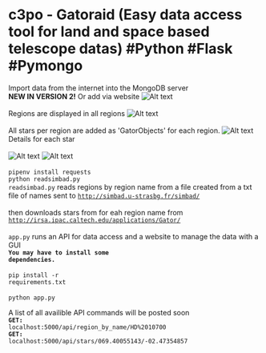 # c3po - Gatoraid (Easy data access tool for land and space based telescope datas) #Python #Flask #Pymongo

Import data from the internet into the MongoDB server
<br>
<b>NEW IN VERSION 2!</b> Or add via website
![Alt text](https://i.imgur.com/Sg8MwGn.png)
 <br></br>
Regions are displayed in all regions
![Alt text](https://i.imgur.com/94oF12j.png) 
<br></br>
All stars per region are added as 'GatorObjects' for each region.
![Alt text](https://i.imgur.com/LFC5v32.png)
Details for each star<br></br>
![Alt text](https://i.imgur.com/8xUA8TT.png)
![Alt text](https://i.imgur.com/1n2GmhY.png)<br><br>
<code>pipenv install requests</code><br>
<code>python readsimbad.py</code><br>
 <code>readsimbad.py</code> reads regions by region name from a file created from a txt file of names sent to <code>http://simbad.u-strasbg.fr/simbad/</code><br></br>
 then downloads stars from for eah region name from <code>http://irsa.ipac.caltech.edu/applications/Gator/</code><br></br>
 <code>app.py</code> runs an API for data access and a website to manage the data with a GUI</br>
 <b><code>You may have to install some dependencies.</code><br></br></b>
 <code>pip install -r requirements.txt</code><br></br>
 <code>python app.py</code>


A list of all availible API commands will be posted soon<br>
<code><b>GET: </b>localhost:5000/api/region_by_name/HD%2010700</code><br>
<code><b>GET: </b>localhost:5000/api/stars/069.40055143/-02.47354857</code>
